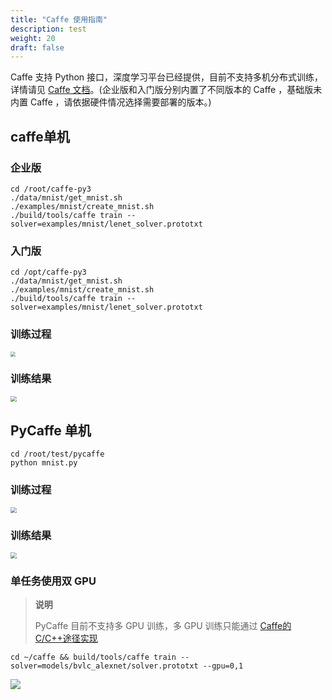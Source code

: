 ```yaml
---
title: "Caffe 使用指南"
description: test
weight: 20
draft: false
---
```


Caffe 支持 Python 接口，深度学习平台已经提供，目前不支持多机分布式训练，详情请见 [Caffe 文档](http://caffe.berkeleyvision.org/)。(企业版和入门版分别内置了不同版本的 Caffe ，基础版未内置 Caffe ，请依据硬件情况选择需要部署的版本。)

## caffe单机

### 企业版

```shell
cd /root/caffe-py3
./data/mnist/get_mnist.sh
./examples/mnist/create_mnist.sh
./build/tools/caffe train --solver=examples/mnist/lenet_solver.prototxt
```

### 入门版

```shell
cd /opt/caffe-py3
./data/mnist/get_mnist.sh
./examples/mnist/create_mnist.sh
./build/tools/caffe train --solver=examples/mnist/lenet_solver.prototxt
```

###  训练过程

<img src="../../_images/caffe_start.png" style="zoom:50%;" />

### 训练结果

<img src="../../_images/caffe_result.png" style="zoom:60%;" />

## PyCaffe 单机

```shell
cd /root/test/pycaffe
python mnist.py
```

### 训练过程

<img src="../../_images/pycaffe_start.png" style="zoom:60%;" />

### 训练结果

<img src="../../_images/pycaffe_result.png" style="zoom:60%;" />

### 单任务使用双 GPU

> **说明**
>
> PyCaffe 目前不支持多 GPU 训练，多 GPU 训练只能通过 [Caffe的C/C++途径实现](https://github.com/BVLC/caffe/blob/master/docs/multigpu.md)

```shell
cd ~/caffe && build/tools/caffe train --solver=models/bvlc_alexnet/solver.prototxt --gpu=0,1
```

![](../../_images/multip-gpu-caffe.png)
